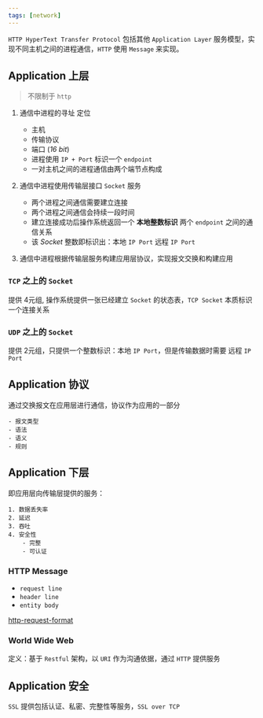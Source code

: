 ```yaml
---
tags: [network]
---
```


`HTTP HyperText Transfer Protocol` 包括其他 `Application Layer` 服务模型，实现不同主机之间的进程通信，`HTTP` 使用 `Message` 来实现。

## Application 上层

> 不限制于 `http`

1. 通信中进程的寻址 定位

   - 主机
   - 传输协议
   - 端口 (_16 bit_)
   - 进程使用 `IP + Port` 标识一个 `endpoint`
   - 一对主机之间的进程通信由两个端节点构成

2. 通信中进程使用传输层接口 `Socket` 服务

   - 两个进程之间通信需要建立连接
   - 两个进程之间通信会持续一段时间
   - 建立连接成功后操作系统返回一个 **本地整数标识** 两个 `endpoint` 之间的通信关系
   - 该 _Socket_ 整数即标识出：本地 `IP Port` 远程 `IP Port`

3. 通信中进程根据传输层服务构建应用层协议，实现报文交换和构建应用

### `TCP` 之上的 `Socket`

提供 4元组, 操作系统提供一张已经建立 `Socket` 的状态表，`TCP Socket` 本质标识一个连接关系

### `UDP` 之上的 `Socket`

提供 2元组，只提供一个整数标识：本地 `IP Port`，但是传输数据时需要 远程 `IP Port`

## Application 协议

通过交换报文在应用层进行通信，协议作为应用的一部分

    - 报文类型
    - 语法
    - 语义
    - 规则

## Application 下层

即应用层向传输层提供的服务：

    1. 数据丢失率
    2. 延迟
    3. 吞吐
    4. 安全性
        - 完整
        - 可认证

### HTTP Message

- `request line`
- `header line`
- `entity body`

[http-request-format](./assets/http-request-format.png)

### World Wide Web

定义：基于 `Restful` 架构，以 `URI` 作为沟通依据，通过 `HTTP` 提供服务

## Application 安全

`SSL` 提供包括认证、私密、完整性等服务，`SSL over TCP`
